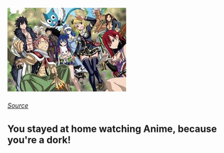 ![Anime watching](Anime.jpeg)

###### [Source](https://wallpaperaccess.com/fairy-tail-group)

## You stayed at home watching Anime, because you're a dork! 